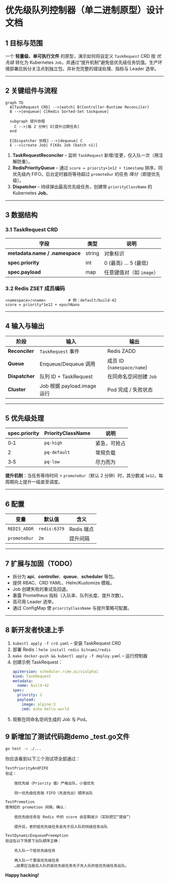 # 优先级队列控制器（单二进制原型）设计文档

## 1 目标与范围
一个 **轻量级、单可执行文件** 的原型，演示如何将自定义 `TaskRequest` CRD 按 *优先级* 转化为 Kubernetes `Job`，并通过“提升机制”避免低优先级任务饥饿。生产环境部署应拆分关注点到独立包，并补充完整的错误处理、指标与 Leader 选举。

---
## 2 关键组件与流程
```mermaid
graph TD
  A[TaskRequest CRD] -->|watch| B(Controller-Runtime Reconciler)
  B -->|enqueue| C[Redis Sorted-Set taskqueue]

  subgraph 提升协程
    C -->|每 2 分钟| D[提升过期任务]
  end

  E[Dispatcher 协程] -->|dequeue| C
  E -->|create Job| F[K8s Job (batch v1)]
```
1. **TaskRequestReconciler** – 监听 `TaskRequest` 新增/变更，仅入队一次（用注解防重）。
2. **RedisPriorityQueue** – 通过 `score = priority×1e12 + timestamp` 排序，同优先级内 FIFO。后台定时器将等待超过 `promoteDur` 的任务 *降分*（即提优先级）。
3. **Dispatcher** – 持续弹出最高优先级任务，创建带 `priorityClassName` 的 Kubernetes **Job**。

---
## 3 数据结构
### 3.1 TaskRequest CRD
| 字段 | 类型 | 说明 |
|------|------|------|
| **metadata.name / .namespace** | string | 对象标识 |
| **spec.priority** | int | 0 (最高) … 5 (最低) |
| **spec.payload** | map | 任意键值对（如 `image`） |

### 3.2 Redis ZSET 成员编码
```
<namespace>/<name>          # 例：default/build-42
score = priority*1e12 + epochNano
```

---
## 4 输入与输出
| 阶段 | 输入 | 输出 |
|------|------|------|
| **Reconciler** | `TaskRequest` 事件 | Redis ZADD |
| **Queue** | Enqueue/Dequeue 调用 | 成员 ID (`namespace/name`) |
| **Dispatcher** | 队列 ID + TaskRequest | 在同命名空间创建 `Job` |
| **Cluster** | Job 根据 payload.image 运行 | Pod 完成 / 失败状态 |

---
## 5 优先级处理
| spec.priority | PriorityClassName | 说明 |
|---------------|-------------------|------|
| 0‑1 | `pq-high` | 紧急，可抢占 |
| 2 | `pq-default` | 常规负载 |
| 3‑5 | `pq-low` | 尽力而为 |

**提升机制**：当任务等待时间 > `promoteDur`（默认 2 分钟）时，其分数减 `1e12`，每周期向上提升一级直至调度。

---
## 6 配置
| 变量 | 默认值 | 含义 |
|------|--------|------|
| `REDIS_ADDR` | `redis:6379` | Redis 端点 |
| `promoteDur` | `2m` | 提升间隔 |

---
## 7 扩展与加固（TODO）
* 拆分为 **api**、**controller**、**queue**、**scheduler** 等包。
* 提供 RBAC、CRD YAML、Helm/Kustomize 模板。
* Job 创建失败的重试及回退。
* 暴露 Prometheus 指标（入队率、队列长度、提升次数）。
* 高可用 Leader 选举。
* 通过 ConfigMap 使 `priorityClassName` 与提升策略可配置。

---
## 8 新开发者快速上手
1. `kubectl apply -f crd.yaml` – 安装 TaskRequest CRD  
2. 部署 Redis：`helm install redis bitnami/redis`  
3. `make docker-push && kubectl apply -f deploy.yaml` – 运行控制器  
4. 创建示例 TaskRequest：  
   ```yaml
   apiVersion: scheduler.rcme.ai/v1alpha1
   kind: TaskRequest
   metadata:
     name: build-42
   spec:
     priority: 2
     payload:
       image: alpine:3
       cmd: echo hello world
   ```  
5. 观察在同命名空间生成的 Job 与 Pod。

## 9 新增加了测试代码跑demo _test.go文件

```bash
go test -v ./...

```
你应该看到以下三个测试项全部通过：

    TestPriorityAndFIFO
    验证：

        按优先级（Priority 值）严格出队，小值优先

        同一优先级任务按 FIFO（先进先出）顺序出队

    TestPromotion
    使用短的 promotion 间隔，确认：

        低优先级任务在 Redis 中的 score 会定期减少（实际把它“提级”）

        提升后，老的低优先级任务会先于后入队的同级任务出队

    TestDynamicEnqueuePreemption
    验证在以下场景下出队顺序正确：

        先入队一个低优先级任务

        再入队一个更高优先级任务
        …结果应当是后入队的高优先级任务先于先入队的低优先级任务出队。




**Happy hacking!**

